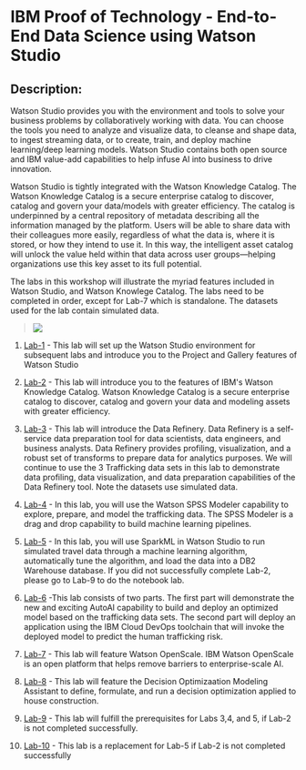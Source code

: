 # IBM Proof of Technology - End-to-End Data Science using Watson Studio

## Description:
Watson Studio provides you with the environment and tools to solve your business problems by collaboratively working with data. You can choose the tools you need to analyze and visualize data, to cleanse and shape data, to ingest streaming data, or to create, train, and deploy machine learning/deep learning models. Watson Studio contains both open source and IBM value-add capabilities to help infuse AI into business to drive innovation. 

Watson Studio is tightly integrated with the Watson Knowledge Catalog. The Watson Knowledge Catalog is a secure enterprise catalog to discover, catalog and govern your data/models with greater efficiency. The catalog is underpinned by a central repository of metadata describing all the information managed by the platform. Users will be able to share data with their colleagues more easily, regardless of what the data is, where it is stored, or how they intend to use it. In this way, the intelligent asset catalog will unlock the value held within that data across user groups—helping organizations use this key asset to its full potential.

The labs in this workshop will illustrate the myriad features included in Watson Studio, and Watson Knowlege Catalog. The labs need to be completed in order, except for Lab-7 which is standalone. The datasets used for the lab contain simulated data. 

> <img src="https://github.com/bleonardb3/DS_POT_01-16-2020/blob/master/images/DataScienceLifeCycle.png"/>

1. [Lab-1](Lab-1) - This lab will set up the Watson Studio environment for subsequent labs and introduce you to the Project and Gallery features of Watson Studio

1. [Lab-2](Lab-2) - This lab will introduce you to the features of IBM's Watson Knowledge Catalog. Watson Knowledge Catalog is a secure enterprise catalog to discover, catalog and govern your data and modeling assets with greater efficiency. 

1. [Lab-3](Lab-3) - This lab will introduce the Data Refinery. Data Refinery is a self-service data preparation tool for data scientists, data engineers, and business analysts. Data Refinery provides profiling, visualization, and a robust set of transforms to prepare data for analytics purposes. We will continue to use the 3 Trafficking data sets in this lab to demonstrate data profiling, data visualization, and data preparation capabilities of the Data Refinery tool. Note the datasets use simulated data.

1. [Lab-4](Lab-4) - In this lab, you will use the Watson SPSS Modeler capability to explore, prepare, and model the trafficking data. The SPSS Modeler is a drag and drop capability to build machine learning pipelines.

1. [Lab-5](Lab-5) - In this lab, you will use SparkML in Watson Studio to run simulated travel data through a machine learning algorithm, automatically tune the algorithm, and load the data into a DB2 Warehouse database. If you did not successfully complete Lab-2, please go to Lab-9 to do the notebook lab. 

1. [Lab-6](Lab-6) -This lab consists of two parts. The first part will demonstrate the new and exciting AutoAI capability to build and deploy an optimized model based on the trafficking data sets. The second part will deploy an application using the IBM Cloud DevOps toolchain that will invoke the deployed model to predict the human trafficking risk. 

1. [Lab-7](Lab-7) - This lab will feature Watson OpenScale. IBM Watson OpenScale is an open platform that helps remove barriers to enterprise-scale AI. 

1. [Lab-8](Lab-8) - This lab will feature the Decision Optimizaation Modeling Assistant to define, formulate, and run a decision optimization applied to house construction. 

1. [Lab-9](Lab-9) - This lab will fulfill the prerequisites for Labs 3,4, and 5, if Lab-2 is not completed successfully. 

1. [Lab-10](Lab-10) - This lab is a replacement for Lab-5 if Lab-2 is not completed successfully
